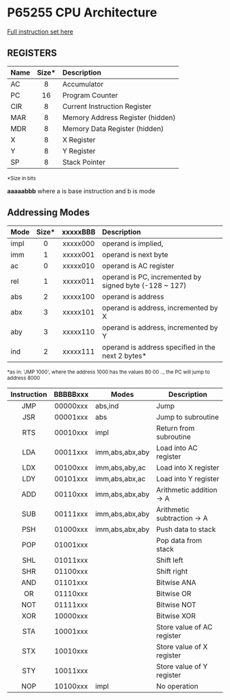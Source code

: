 # P65255 CPU Architecture

[Full instruction set here](instruction-set.md)

## REGISTERS

| Name  | Size* | Description
| :---  | :---: | :----------
| AC    | 8     | Accumulator
| PC    | 16    | Program Counter
| CIR   | 8     | Current Instruction Register
| MAR   | 8     | Memory Address Register (hidden)
| MDR   | 8     | Memory Data Register (hidden)
| X     | 8     | X Register
| Y     | 8     | Y Register
| SP    | 8     | Stack Pointer

<sup>*Size in bits</sup>

<!-- TODO: Add stack -->

**aaaaabbb**
where a is base instruction and b is mode

## Addressing Modes
| Mode | Size* | xxxxxBBB | Description
| :--- | :---: | :------: | :---------- 
| impl | 0     | xxxxx000 | operand is implied, 
| imm  | 1     | xxxxx001 | operand is next byte
| ac   | 0     | xxxxx010 | operand is AC register
| rel  | 1     | xxxxx011 | operand is PC, incremented by signed byte (-128 ~ 127)
| abs  | 2     | xxxxx100 | operand is address
| abx  | 3     | xxxxx101 | operand is address, incremented by X
| aby  | 3     | xxxxx110 | operand is address, incremented by Y
| ind  | 2     | xxxxx111 | operand is address specified in the next 2 bytes*

<sup>*as in: 'JMP 1000', where the address 1000 has the values 80 00 .., the PC will jump to address 8000</sup>

| Instruction | BBBBBxxx | Modes           | Description |
| :---------: | :------: | -----           | -----------
| JMP         | 00000xxx | abs,ind         | Jump
| JSR         | 00001xxx | abs             | Jump to subroutine
| RTS         | 00010xxx | impl            | Return from subroutine
| LDA         | 00011xxx | imm,abs,abx,aby | Load into AC register 
| LDX         | 00100xxx | imm,abs,aby,ac  | Load into X register
| LDY         | 00101xxx | imm,abs,abx,ac  | Load into Y register
| ADD         | 00110xxx | imm,abs,abx,aby | Arithmetic addition -> A
| SUB         | 00111xxx | imm,abs,abx,aby | Arithmetic subtraction -> A
| PSH         | 01000xxx | imm,abs,abx,aby | Push data to stack
| POP         | 01001xxx |                 | Pop data from stack
| SHL         | 01011xxx |                 | Shift left
| SHR         | 01100xxx |                 | Shift right
| AND         | 01101xxx |                 | Bitwise ANA
| OR          | 01110xxx |                 | Bitwise OR
| NOT         | 01111xxx |                 | Bitwise NOT
| XOR         | 10000xxx |                 | Bitwise XOR
| STA         | 10001xxx |                 | Store value of AC register
| STX         | 10010xxx |                 | Store value of X register
| STY         | 10011xxx |                 | Store value of Y register
| NOP         | 10100xxx | impl            | No operation
